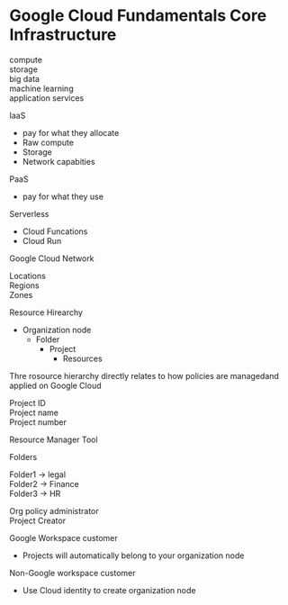 # Google Cloud Fundamentals Core Infrastructure  

compute  
storage  
big data  
machine learning  
application services  



IaaS
- pay for what they allocate  
- Raw compute  
- Storage  
- Network capabities  

PaaS
- pay for what they use  

Serverless  
- Cloud Funcations  
- Cloud Run  


Google Cloud Network  
 
 Locations  
 Regions  
 Zones 

 Resource Hirearchy  
 - Organization node  
     - Folder
        - Project
           - Resources


Thre rosource hierarchy directly relates to how policies are managedand applied on Google Cloud  

Project ID  
Project name  
Project number  

Resource Manager Tool  

Folders  

Folder1 -> legal  
Folder2 -> Finance  
Folder3 -> HR  

Org policy administrator  
Project Creator  

Google Workspace customer  
- Projects will automatically belong to your organization node  

Non-Google workspace customer  
- Use Cloud identity to create organization node  





